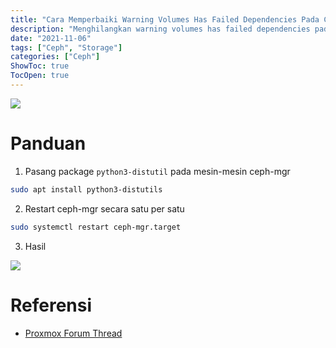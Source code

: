 ```yaml
---
title: "Cara Memperbaiki Warning Volumes Has Failed Dependencies Pada Ceph"
description: "Menghilangkan warning volumes has failed dependencies pada ceph"
date: "2021-11-06"
tags: ["Ceph", "Storage"]
categories: ["Ceph"]
ShowToc: true
TocOpen: true
---
```


![](/images/ceph-warning-volumes-1.png)

# Panduan
1. Pasang package `python3-distutil` pada mesin-mesin ceph-mgr
```bash
sudo apt install python3-distutils
```

2. Restart ceph-mgr secara satu per satu
```bash
sudo systemctl restart ceph-mgr.target
```

3. Hasil

![](/images/ceph-warning-volumes-2.png)

# Referensi
- [Proxmox Forum Thread](https://forum.proxmox.com/threads/proxmox-and-ceph-module-volumes-has-failed-dependency-no-module-named-distutils-util.79709/)